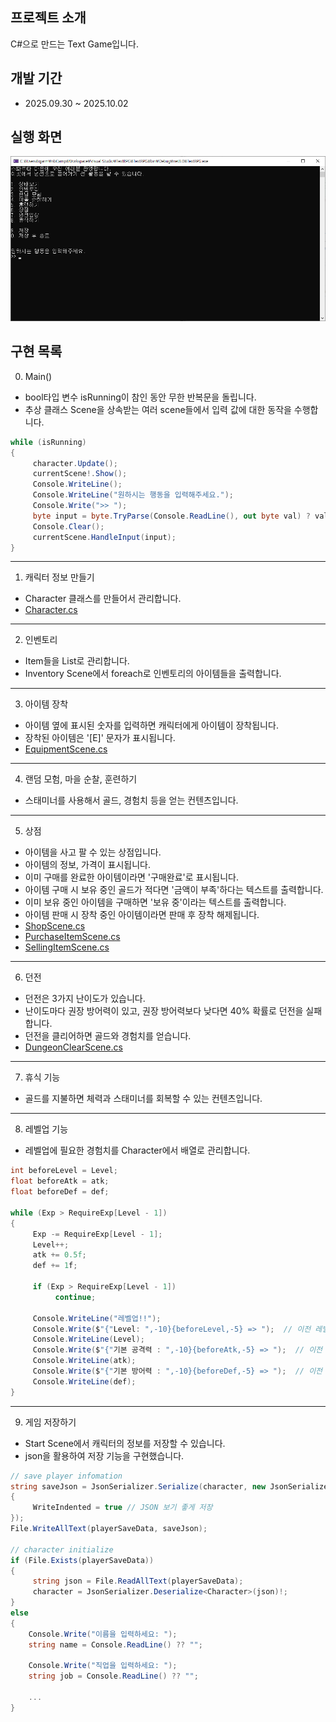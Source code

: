 ## 프로젝트 소개
C#으로 만드는 Text Game입니다.


## 개발 기간
- 2025.09.30 ~ 2025.10.02


## 실행 화면
![ ](https://github.com/bbbp98/Text-RPG/blob/main/TextRPG_ScreenShot.png)


## 구현 목록
0. Main()
- bool타입 변수 isRunning이 참인 동안 무한 반복문을 돌립니다.
- 추상 클래스 Scene을 상속받는 여러 scene들에서 입력 값에 대한 동작을 수행합니다.

```cs
while (isRunning)
{
     character.Update();
     currentScene!.Show();
     Console.WriteLine();
     Console.WriteLine("원하시는 행동을 입력해주세요.");
     Console.Write(">> ");
     byte input = byte.TryParse(Console.ReadLine(), out byte val) ? val : byte.MaxValue;  // check input, if TryParse return false => go to case default
     Console.Clear();
     currentScene.HandleInput(input);
}
```


-----------------------------------------------------------------------------

1. 캐릭터 정보 만들기
- Character 클래스를 만들어서 관리합니다.
- [Character.cs](https://github.com/bbbp98/Text-RPG/blob/main/TextRPG/Character.cs)

-----------------------------------------------------------------------------

2. 인벤토리
- Item들을 List로 관리합니다.
- Inventory Scene에서 foreach로 인벤토리의 아이템들을 출력합니다.

-----------------------------------------------------------------------------

3. 아이템 장착
- 아이템 옆에 표시된 숫자를 입력하면 캐릭터에게 아이템이 장착됩니다.
- 장착된 아이템은 '[E]' 문자가 표시됩니다.
- [EquipmentScene.cs](https://github.com/bbbp98/Text-RPG/blob/main/TextRPG/Scenes/EquipmentScene.cs)

-----------------------------------------------------------------------------

4. 랜덤 모험, 마을 순찰, 훈련하기
- 스태미너를 사용해서 골드, 경험치 등을 얻는 컨텐츠입니다.

-----------------------------------------------------------------------------

5. 상점
- 아이템을 사고 팔 수 있는 상점입니다.
- 아이템의 정보, 가격이 표시됩니다.
- 이미 구매를 완료한 아이템이라면 '구매완료'로 표시됩니다.
- 아이템 구매 시 보유 중인 골드가 적다면 '금액이 부족'하다는 텍스트를 출력합니다.
- 이미 보유 중인 아이템을 구매하면 '보유 중'이라는 텍스트를 출력합니다.
- 아이템 판매 시 장착 중인 아이템이라면 판매 후 장착 해제됩니다.
- [ShopScene.cs](https://github.com/bbbp98/Text-RPG/blob/main/TextRPG/Scenes/ShopScene.cs)
- [PurchaseItemScene.cs](https://github.com/bbbp98/Text-RPG/blob/main/TextRPG/Scenes/PurchaseItemScene.cs) 
- [SellingItemScene.cs](https://github.com/bbbp98/Text-RPG/blob/main/TextRPG/Scenes/SellingItemScene.cs)

-----------------------------------------------------------------------------

6. 던전
- 던전은 3가지 난이도가 있습니다.
- 난이도마다 권장 방어력이 있고, 권장 방어력보다 낮다면 40% 확률로 던전을 실패합니다.
- 던전을 클리어하면 골드와 경험치를 얻습니다.
- [DungeonClearScene.cs](https://github.com/bbbp98/Text-RPG/blob/main/TextRPG/Scenes/DungeonClearScene.cs)

-----------------------------------------------------------------------------

7. 휴식 기능
- 골드를 지불하면 체력과 스태미너를 회복할 수 있는 컨텐츠입니다.

-----------------------------------------------------------------------------

8. 레벨업 기능
- 레벨업에 필요한 경험치를 Character에서 배열로 관리합니다.
```cs
int beforeLevel = Level;
float beforeAtk = atk;
float beforeDef = def;

while (Exp > RequireExp[Level - 1])
{
     Exp -= RequireExp[Level - 1];
     Level++;
     atk += 0.5f;
     def += 1f;

     if (Exp > RequireExp[Level - 1])
          continue;

     Console.WriteLine("레벨업!!");
     Console.Write($"{"Level: ",-10}{beforeLevel,-5} => ");  // 이전 레벨
     Console.WriteLine(Level);
     Console.Write($"{"기본 공격력 : ",-10}{beforeAtk,-5} => ");  // 이전 공격력
     Console.WriteLine(atk);
     Console.Write($"{"기본 방어력 : ",-10}{beforeDef,-5} => ");  // 이전 방어력
     Console.WriteLine(def);
}
```

-----------------------------------------------------------------------------

9. 게임 저장하기 
- Start Scene에서 캐릭터의 정보를 저장할 수 있습니다.
- json을 활용하여 저장 기능을 구현했습니다.
```cs
// save player infomation
string saveJson = JsonSerializer.Serialize(character, new JsonSerializerOptions
{
     WriteIndented = true // JSON 보기 좋게 저장
});
File.WriteAllText(playerSaveData, saveJson);

// character initialize
if (File.Exists(playerSaveData))
{
     string json = File.ReadAllText(playerSaveData);
     character = JsonSerializer.Deserialize<Character>(json)!;
}
else
{
    Console.Write("이름을 입력하세요: ");
    string name = Console.ReadLine() ?? "";

    Console.Write("직업을 입력하세요: ");
    string job = Console.ReadLine() ?? "";

    ...
}

```

## 